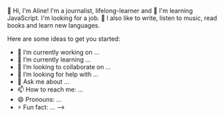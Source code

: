 🔭 Hi, I'm Aline!
I'm a journalist, lifelong-learner and 
🌱 I'm learning JavaScript.
I'm looking for a job.
💬 I also like to write, listen to music, read books and learn new languages.



Here are some ideas to get you started:

- 🔭 I’m currently working on ...
- 🌱 I’m currently learning ...
- 👯 I’m looking to collaborate on ...
- 🤔 I’m looking for help with ...
- 💬 Ask me about ...
- 📫 How to reach me: ...
- 😄 Pronouns: ...
- ⚡ Fun fact: ...
-->
